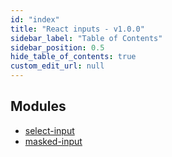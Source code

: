 ```yaml
---
id: "index"
title: "React inputs - v1.0.0"
sidebar_label: "Table of Contents"
sidebar_position: 0.5
hide_table_of_contents: true
custom_edit_url: null
---
```


## Modules

- [select-input](modules/select_input.md)
- [masked-input](modules/masked_input.md)
